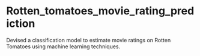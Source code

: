 # Rotten_tomatoes_movie_rating_prediction
Devised a classification model to estimate movie ratings on Rotten Tomatoes using machine learning techniques.
